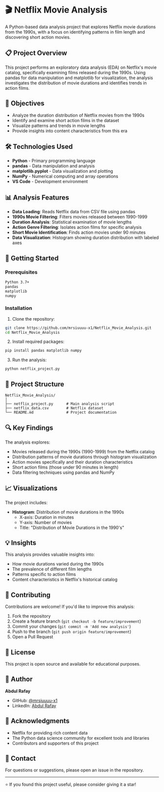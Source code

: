 # 🎬 Netflix Movie Analysis

A Python-based data analysis project that explores Netflix movie durations from the 1990s, with a focus on identifying patterns in film length and discovering short action movies.

## 📋 Project Overview

This project performs an exploratory data analysis (EDA) on Netflix's movie catalog, specifically examining films released during the 1990s. Using pandas for data manipulation and matplotlib for visualization, the analysis investigates the distribution of movie durations and identifies trends in action films.

## 🎯 Objectives

- Analyze the duration distribution of Netflix movies from the 1990s
- Identify and examine short action films in the dataset
- Visualize patterns and trends in movie lengths
- Provide insights into content characteristics from this era

## 🛠️ Technologies Used

- **Python** - Primary programming language
- **pandas** - Data manipulation and analysis
- **matplotlib.pyplot** - Data visualization and plotting
- **NumPy** - Numerical computing and array operations
- **VS Code** - Development environment

## 📊 Analysis Features

- **Data Loading**: Reads Netflix data from CSV file using pandas
- **1990s Movie Filtering**: Filters movies released between 1990-1999
- **Duration Analysis**: Statistical examination of movie lengths
- **Action Genre Filtering**: Isolates action films for specific analysis
- **Short Movie Identification**: Finds action movies under 90 minutes
- **Data Visualization**: Histogram showing duration distribution with labeled axes

## 🚀 Getting Started

### Prerequisites

```bash
Python 3.7+
pandas
matplotlib
numpy
```

### Installation

1. Clone the repository:
```bash
git clone https://github.com/mrsiuuuu-x1/Netflix_Movie_Analysis.git
cd Netflix_Movie_Analysis
```

2. Install required packages:
```bash
pip install pandas matplotlib numpy
```

3. Run the analysis:
```bash
python netflix_project.py
```

## 📁 Project Structure

```
Netflix_Movie_Analysis/
│
├── netflix_project.py      # Main analysis script
├── netflix_data.csv        # Netflix dataset
└── README.md               # Project documentation
```

## 🔍 Key Findings

The analysis explores:
- Movies released during the 1990s (1990-1999) from the Netflix catalog
- Distribution patterns of movie durations through histogram visualization
- Action movies specifically and their duration characteristics
- Short action films (those under 90 minutes in length)
- Data filtering techniques using pandas and NumPy

## 📈 Visualizations

The project includes:
- **Histogram**: Distribution of movie durations in the 1990s
  - X-axis: Duration in minutes
  - Y-axis: Number of movies
  - Title: "Distribution of Movie Durations in the 1990's"

## 💡 Insights

This analysis provides valuable insights into:
- How movie durations varied during the 1990s
- The prevalence of different film lengths
- Patterns specific to action films
- Content characteristics in Netflix's historical catalog

## 🤝 Contributing

Contributions are welcome! If you'd like to improve this analysis:

1. Fork the repository
2. Create a feature branch (`git checkout -b feature/improvement`)
3. Commit your changes (`git commit -m 'Add new analysis'`)
4. Push to the branch (`git push origin feature/improvement`)
5. Open a Pull Request

## 📝 License

This project is open source and available for educational purposes.

## 👤 Author

**Abdul Rafay**

- GitHub: [@mrsiuuuu-x1](https://github.com/mrsiuuuu-x1)
- LinkedIn: [Abdul Rafay](https://www.linkedin.com/in/abdul-rafay-104084352/)

## 🙏 Acknowledgments

- Netflix for providing rich content data
- The Python data science community for excellent tools and libraries
- Contributors and supporters of this project

## 📧 Contact

For questions or suggestions, please open an issue in the repository.

---

⭐ If you found this project useful, please consider giving it a star!
